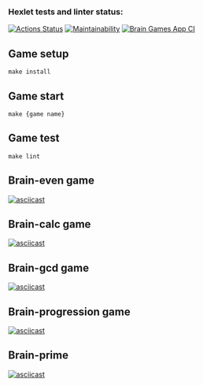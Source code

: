 ### Hexlet tests and linter status:
[![Actions Status](https://github.com/mikenekrasov/frontend-project-lvl1/workflows/hexlet-check/badge.svg)](https://github.com/mikenekrasov/frontend-project-lvl1/actions)
[![Maintainability](https://api.codeclimate.com/v1/badges/a99a88d28ad37a79dbf6/maintainability)](https://codeclimate.com/github/mikenekrasov/frontend-project-lvl1)
[![Brain Games App CI](https://github.com/mikenekrasov/frontend-project-lvl1/actions/workflows/app-actions.yml/badge.svg?branch=main)](https://github.com/mikenekrasov/frontend-project-lvl1/actions/workflows/app-actions.yml)

## Game setup
```
make install
```
## Game start
```
make {game name}
```
## Game test
```
make lint
```

## Brain-even game
[![asciicast](https://asciinema.org/a/nbuPKg8j4AwM3mglhnrM3uoJo.svg)](https://asciinema.org/a/nbuPKg8j4AwM3mglhnrM3uoJo)
## Brain-calc game
[![asciicast](https://asciinema.org/a/S0izSvmUVhkuMYYKnuCiY2xv7.svg)](https://asciinema.org/a/S0izSvmUVhkuMYYKnuCiY2xv7)
## Brain-gcd game
[![asciicast](https://asciinema.org/a/FC2a3qod4UOzo4PphBgiNAPWF.svg)](https://asciinema.org/a/FC2a3qod4UOzo4PphBgiNAPWF)
## Brain-progression game
[![asciicast](https://asciinema.org/a/RBNHfUBusItCsGgN3E6FqLQg9.svg)](https://asciinema.org/a/RBNHfUBusItCsGgN3E6FqLQg9)
## Brain-prime
[![asciicast](https://asciinema.org/a/o5b5EkFhQIFqWm874yKrrsX42.svg)](https://asciinema.org/a/o5b5EkFhQIFqWm874yKrrsX42)